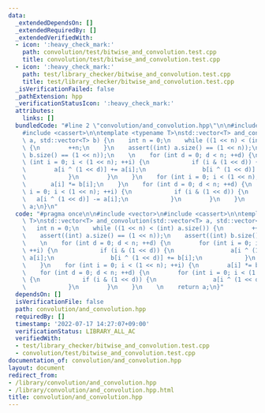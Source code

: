 ```yaml
---
data:
  _extendedDependsOn: []
  _extendedRequiredBy: []
  _extendedVerifiedWith:
  - icon: ':heavy_check_mark:'
    path: convolution/test/bitwise_and_convolution.test.cpp
    title: convolution/test/bitwise_and_convolution.test.cpp
  - icon: ':heavy_check_mark:'
    path: test/library_checker/bitwise_and_convolution.test.cpp
    title: test/library_checker/bitwise_and_convolution.test.cpp
  _isVerificationFailed: false
  _pathExtension: hpp
  _verificationStatusIcon: ':heavy_check_mark:'
  attributes:
    links: []
  bundledCode: "#line 2 \"convolution/and_convolution.hpp\"\n\n#include <vector>\n\
    #include <cassert>\n\ntemplate <typename T>\nstd::vector<T> and_convolution(std::vector<T>\
    \ a, std::vector<T> b) {\n    int n = 0;\n    while ((1 << n) < (int) a.size())\
    \ {\n        ++n;\n    }\n    assert((int) a.size() == (1 << n));\n    assert((int)\
    \ b.size() == (1 << n));\n    \n    for (int d = 0; d < n; ++d) {\n        for\
    \ (int i = 0; i < (1 << n); ++i) {\n            if (i & (1 << d)) {\n        \
    \        a[i ^ (1 << d)] += a[i];\n                b[i ^ (1 << d)] += b[i];\n\
    \            }\n        }\n    }\n    for (int i = 0; i < (1 << n); ++i) {\n \
    \       a[i] *= b[i];\n    }\n    for (int d = 0; d < n; ++d) {\n        for (int\
    \ i = 0; i < (1 << n); ++i) {\n            if (i & (1 << d)) {\n             \
    \   a[i ^ (1 << d)] -= a[i];\n            }\n        }\n    }\n    \n    return\
    \ a;\n}\n"
  code: "#pragma once\n\n#include <vector>\n#include <cassert>\n\ntemplate <typename\
    \ T>\nstd::vector<T> and_convolution(std::vector<T> a, std::vector<T> b) {\n \
    \   int n = 0;\n    while ((1 << n) < (int) a.size()) {\n        ++n;\n    }\n\
    \    assert((int) a.size() == (1 << n));\n    assert((int) b.size() == (1 << n));\n\
    \    \n    for (int d = 0; d < n; ++d) {\n        for (int i = 0; i < (1 << n);\
    \ ++i) {\n            if (i & (1 << d)) {\n                a[i ^ (1 << d)] +=\
    \ a[i];\n                b[i ^ (1 << d)] += b[i];\n            }\n        }\n\
    \    }\n    for (int i = 0; i < (1 << n); ++i) {\n        a[i] *= b[i];\n    }\n\
    \    for (int d = 0; d < n; ++d) {\n        for (int i = 0; i < (1 << n); ++i)\
    \ {\n            if (i & (1 << d)) {\n                a[i ^ (1 << d)] -= a[i];\n\
    \            }\n        }\n    }\n    \n    return a;\n}"
  dependsOn: []
  isVerificationFile: false
  path: convolution/and_convolution.hpp
  requiredBy: []
  timestamp: '2022-07-17 14:27:07+09:00'
  verificationStatus: LIBRARY_ALL_AC
  verifiedWith:
  - test/library_checker/bitwise_and_convolution.test.cpp
  - convolution/test/bitwise_and_convolution.test.cpp
documentation_of: convolution/and_convolution.hpp
layout: document
redirect_from:
- /library/convolution/and_convolution.hpp
- /library/convolution/and_convolution.hpp.html
title: convolution/and_convolution.hpp
---
```

